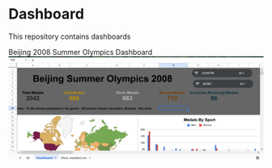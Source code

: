 # Dashboard
This repository contains dashboards

Beijing 2008 Summer Olympics Dashboard
![](https://github.com/Sarah269/Dashboard/blob/main/2008%20Beijing%20Summer%20Olympics%20Dashboard.png)


